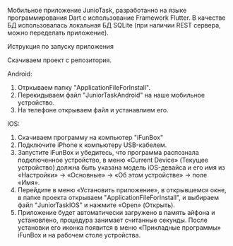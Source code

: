 Мобильное приложение JunioTask, разработанно на языке программирования Dart с использование Framework Flutter.
В качестве БД использовалась локальная БД SQLite (при наличии REST сервера, можно переделать приложение).


Иструкция по запуску приложения

Скачиваем проект с репозитория.

Android: 
  1) Отркываем папку "ApplicationFileForInstall".
  2) Перекидываем файл "JuniorTaskAndroid" на наше мобильное устройство.
  3) На телефоне открываем файл и устанавлием его.
 
IOS:
  1) Скачиваем программу на компьютер "iFunBox"
  2) Подключите iPhone к компьютеру USB-кабелем.
  3) Запустите iFunBox и убедитесь, что программа распознала подключенное устройство, в меню «Current Device» (Текущее устройство) должна быть указана модель iOS-девайса и его имя из «Настройки» -> «Основные» -> «Об этом устройстве» -> поле «Имя».
  4) Перейдите в меню «Установить приложение», в открывшемся окне, в папке проекта открываем "ApplicationFileForInstall", и выбираем файл "JuniorTaskIOS" и нажмите «Open» (Открыть).
  5) Приложение будет автоматически загружено в память айфона и установлено, процедура занимает считанные секунды. После установки его иконка появится в меню «Прикладные программы» iFunBox и на рабочем столе устройства.
